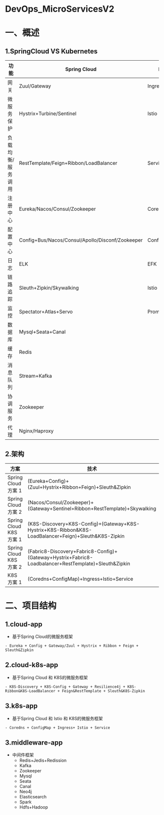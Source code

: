 # DevOps_MicroServicesV2

# 一、概述
## 1.SpringCloud VS Kubernetes
| 功能 | Spring Cloud | Kubernetes |
| ------ | ------ | ------ |
| 网关 | Zuul/Gateway | Ingress |
| 微服务保护 | Hystrix+Turbine/Sentinel | Istio |
| 负载均衡/服务调用 | RestTemplate/Feign+Ribbon/LoadBalancer | Service |
| 注册中心 | Eureka/Nacos/Consul/Zookeeper | Coredns |
| 配置中心 | Config+Bus/Nacos/Consul/Apollo/Disconf/Zookeeper | Configmap+Secret |
| 日志 | ELK | EFK |
| 链路追踪 | Sleuth+Zipkin/Skywalking | Istio |
| 监控 | Spectator+Atlas+Servo | Prometheus+Grafana |
| 数据库 | Mysql+Seata+Canal |
| 缓存 | Redis |
| 消息队列 | Stream+Kafka |
| 协调服务 | Zookeeper |
| 代理 | Nginx/Haproxy |

## 2.架构
| 方案 | 技术 |
| ------ | ------ |
| Spring Cloud 方案 1 | (Eureka+Config)+(Zuul+Hystrix+Ribbon+Feign)+Sleuth&Zipkin |
| Spring Cloud 方案 2 | (Nacos/Consul/Zookeeper)+(Gateway+Sentinel+Ribbon+RestTemplate)+Skywalking |
| Spring Cloud K8S 方案 1 | (K8S-Discovery+K8S-Config)+(Gateway+K8S-Hystrix+K8S-Ribbon&K8S-LoadBalancer+Feign)+Sleuth&K8S-Zipkin |
| Spring Cloud K8S 方案 2 | (Fabric8-Discovery+Fabric8-Config)+(Gateway+Hystrix+Fabric8-Loadbalancer+RestTemplate)+Sleuth&Zipkin |
| K8S 方案 1 | (Coredns+ConfigMap)+Ingress+Istio+Service |


# 二、项目结构
## 1.cloud-app
- 基于Spring Cloud的微服务框架
```
- Eureka + Config + Gateway/Zuul + Hystrix + Ribbon + Feign + Sleuth&Zipkin
```

## 2.cloud-k8s-app
- 基于Spring Cloud 和 K8S的微服务框架
```
- K8S-Discovery + K8S-Config + Gateway + Resilience4j + K8S-Ribbon&K8S-LoadBalancer + Feign&RestTemplate + Sleuth&K8S-Zipkin
```

## 3.k8s-app
- 基于Spring Cloud 和 Istio 和 K8S的微服务框架
```
- Coredns + ConfigMap + Ingress+ Istio + Service
```

## 3.middleware-app
- 中间件框架
  - Redis+Jedis+Redission
  - Kafka
  - Zookeeper
  - Mysql
  - Seata
  - Canal
  - Neo4j
  - Elasticsearch
  - Spark
  - Hdfs+Hadoop
